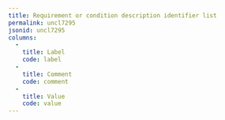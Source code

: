 ```yaml
---
title: Requirement or condition description identifier list
permalink: uncl7295
jsonid: uncl7295
columns:
  - 
    title: Label
    code: label
  - 
    title: Comment
    code: comment
  - 
    title: Value
    code: value
---
```

